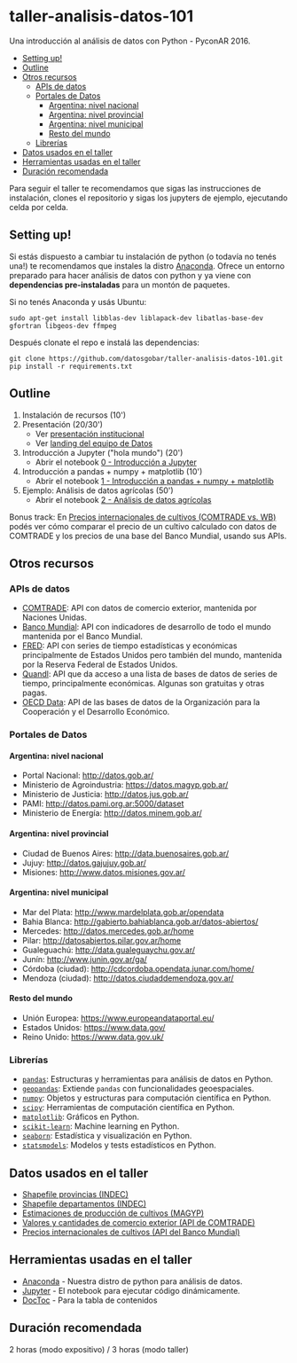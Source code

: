 # taller-analisis-datos-101
Una introducción al análisis de datos con Python - PyconAR 2016.

<!-- START doctoc generated TOC please keep comment here to allow auto update -->
<!-- DON'T EDIT THIS SECTION, INSTEAD RE-RUN doctoc TO UPDATE -->
- [Setting up!](#setting-up)
- [Outline](#outline)
- [Otros recursos](#otros-recursos)
  - [APIs de datos](#apis-de-datos)
  - [Portales de Datos](#portales-de-datos)
    - [Argentina: nivel nacional](#argentina-nivel-nacional)
    - [Argentina: nivel provincial](#argentina-nivel-provincial)
    - [Argentina: nivel municipal](#argentina-nivel-municipal)
    - [Resto del mundo](#resto-del-mundo)
  - [Librerías](#librer%C3%ADas)
- [Datos usados en el taller](#datos-usados-en-el-taller)
- [Herramientas usadas en el taller](#herramientas-usadas-en-el-taller)
- [Duración recomendada](#duraci%C3%B3n-recomendada)

<!-- END doctoc generated TOC please keep comment here to allow auto update -->

Para seguir el taller te recomendamos que sigas las instrucciones de instalación, clones el repositorio y sigas los jupyters de ejemplo, ejecutando celda por celda.

## Setting up!

Si estás dispuesto a cambiar tu instalación de python (o todavía no tenés una!) te recomendamos que instales la distro [Anaconda](https://www.continuum.io/downloads). Ofrece un entorno preparado para hacer análisis de datos con python y ya viene con **dependencias pre-instaladas** para un montón de paquetes.

Si no tenés Anaconda y usás Ubuntu:

`sudo apt-get install libblas-dev liblapack-dev libatlas-base-dev gfortran libgeos-dev ffmpeg`

Después clonate el repo e instalá las dependencias:

```
git clone https://github.com/datosgobar/taller-analisis-datos-101.git
pip install -r requirements.txt
```

## Outline

1. Instalación de recursos (10')
2. Presentación (20/30')
    * Ver [presentación institucional](https://docs.google.com/presentation/d/e/2PACX-1vTGwc8R7xbAiZma4B1-iOiYoUslUZp27Y7TNE5zyjClWIF5CISCQI6kaYBL0_5513RecmBgB0pd9b1X/pub?start=false&loop=false&delayms=3000)
    * Ver [landing del equipo de Datos](https://datosgobar.github.io/)
3. Introducción a Jupyter ("hola mundo") (20')
    * Abrir el notebook [0 - Introducción a Jupyter](https://github.com/datosgobar/taller-analisis-datos-101/blob/master/0%20-%20Introducci%C3%B3n%20a%20Jupyter.ipynb)
4. Introducción a pandas + numpy + matplotlib (10')
    * Abrir el notebook [1 - Introducción a pandas + numpy + matplotlib](https://github.com/datosgobar/taller-analisis-datos-101/blob/master/1%20-%20Introducci%C3%B3n%20a%20pandas%20%2B%20numpy%20%2B%20matplotlib.ipynb)
5. Ejemplo: Análisis de datos agrícolas (50')
    * Abrir el notebook [2 - Análisis de datos agrícolas](https://github.com/datosgobar/taller-analisis-datos-101/blob/master/2%20-%20An%C3%A1lisis%20de%20datos%20agr%C3%ADcolas.ipynb)

Bonus track: En [Precios internacionales de cultivos (COMTRADE vs. WB)](https://github.com/datosgobar/taller-analisis-datos-101/blob/master/Precios%20internacionales%20de%20cultivos%20(COMTRADE%20vs.%20WB).ipynb) podés ver cómo comparar el precio de un cultivo calculado con datos de COMTRADE y los precios de una base del Banco Mundial, usando sus APIs.

## Otros recursos

### APIs de datos

* [COMTRADE](https://comtrade.un.org/data/doc/api/bulk/): API con datos de comercio exterior, mantenida por Naciones Unidas.
* [Banco Mundial](https://datahelpdesk.worldbank.org/knowledgebase/articles/889392-api-documentation): API con indicadores de desarrollo de todo el mundo mantenida por el Banco Mundial.
* [FRED](https://research.stlouisfed.org/docs/api/): API con series de tiempo estadísticas y económicas principalmente de Estados Unidos pero también del mundo, mantenida por la Reserva Federal de Estados Unidos.
* [Quandl](https://www.quandl.com/docs/api): API que da acceso a una lista de bases de datos de series de tiempo, principalmente económicas. Algunas son gratuitas y otras pagas.
* [OECD Data](https://data.oecd.org/api/sdmx-json-documentation/): API de las bases de datos de la Organización para la Cooperación y el Desarrollo Económico.

### Portales de Datos

#### Argentina: nivel nacional

* Portal Nacional: http://datos.gob.ar/
* Ministerio de Agroindustria: https://datos.magyp.gob.ar/
* Ministerio de Justicia: http://datos.jus.gob.ar/
* PAMI: http://datos.pami.org.ar:5000/dataset
* Ministerio de Energía: http://datos.minem.gob.ar/

#### Argentina: nivel provincial

* Ciudad de Buenos Aires: http://data.buenosaires.gob.ar/
* Jujuy: http://datos.gajujuy.gob.ar/
* Misiones: http://www.datos.misiones.gov.ar/

#### Argentina: nivel municipal

* Mar del Plata: http://www.mardelplata.gob.ar/opendata
* Bahia Blanca: http://gabierto.bahiablanca.gob.ar/datos-abiertos/
* Mercedes: http://datos.mercedes.gob.ar/home
* Pilar: http://datosabiertos.pilar.gov.ar/home
* Gualeguachú: http://data.gualeguaychu.gov.ar/
* Junín: http://www.junin.gov.ar/ga/
* Córdoba (ciudad): http://cdcordoba.opendata.junar.com/home/
* Mendoza (ciudad): http://datos.ciudaddemendoza.gov.ar/

#### Resto del mundo

* Unión Europea: https://www.europeandataportal.eu/
* Estados Unidos: https://www.data.gov/
* Reino Unido: https://www.data.gov.uk/

### Librerías

* [`pandas`](http://pandas.pydata.org/): Estructuras y herramientas para análisis de datos en Python.
* [`geopandas`](http://geopandas.org/): Extiende `pandas` con funcionalidades geoespaciales.
* [`numpy`](http://www.numpy.org/): Objetos y estructuras para computación científica en Python.
* [`scipy`](https://www.scipy.org/): Herramientas de computación científica en Python.
* [`matplotlib`](http://matplotlib.org/): Gráficos en Python.
* [`scikit-learn`](http://scikit-learn.org/): Machine learning en Python.
* [`seaborn`](http://seaborn.pydata.org/): Estadística y visualización en Python.
* [`statsmodels`](http://www.statsmodels.org/): Modelos y tests estadísticos en Python.

## Datos usados en el taller

* [Shapefile provincias (INDEC)](http://www.indec.gov.ar/ftp/cuadros/territorio/codgeo/Codgeo_Pais_x_prov_datos.zip)
* [Shapefile departamentos (INDEC)](http://www.indec.gov.ar/ftp/cuadros/territorio/codgeo/Codgeo_Pais_x_dpto_con_datos.zip)
* [Estimaciones de producción de cultivos (MAGYP)](https://datos.magyp.gob.ar/reportes.php?reporte=Estimaciones)
* [Valores y cantidades de comercio exterior (API de COMTRADE)](https://comtrade.un.org/data/doc/api/bulk/)
* [Precios internacionales de cultivos (API del Banco Mundial)](https://datahelpdesk.worldbank.org/knowledgebase/articles/889392-api-documentation)

## Herramientas usadas en el taller

* [Anaconda](https://www.continuum.io/downloads) - Nuestra distro de python para análisis de datos.
* [Jupyter](http://jupyter.org/) - El notebook para ejecutar código dinámicamente.
* [DocToc](https://github.com/thlorenz/doctoc) - Para la tabla de contenidos

## Duración recomendada

2 horas (modo expositivo) / 3 horas (modo taller)
